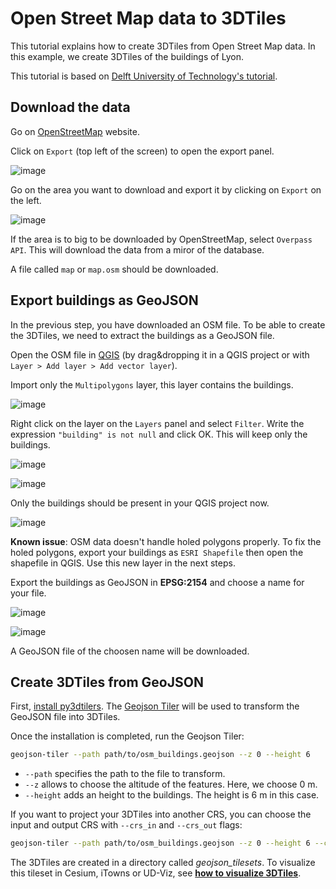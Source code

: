 # Open Street Map data to 3DTiles

This tutorial explains how to create 3DTiles from Open Street Map data. In this example, we create 3DTiles of the buildings of Lyon.

This tutorial is based on [Delft University of Technology's tutorial](https://tudelft3d.github.io/3dfier/building_footprints_from_openstreetmap.html).

## Download the data

Go on [OpenStreetMap](https://www.openstreetmap.org/export#map=14/45.7512/4.8409) website.

Click on `Export` (top left of the screen) to open the export panel.

![image](https://user-images.githubusercontent.com/32875283/154082425-7034e73c-e1e1-4105-ae49-1f66ac807f23.png)

Go on the area you want to download and export it by clicking on `Export` on the left.

![image](https://user-images.githubusercontent.com/32875283/154082854-d0d9b018-9d24-4c9f-ac89-9327538ac733.png)

If the area is to big to be downloaded by OpenStreetMap, select `Overpass API`. This will download the data from a miror of the database.

A file called `map` or `map.osm` should be downloaded.

## Export buildings as GeoJSON

In the previous step, you have downloaded an OSM file. To be able to create the 3DTiles, we need to extract the buildings as a GeoJSON file.

Open the OSM file in [QGIS](https://qgis.org/en/site/forusers/download.html#) (by drag&dropping it in a QGIS project or with `Layer > Add layer > Add vector layer`).

Import only the `Multipolygons` layer, this layer contains the buildings.

![image](https://user-images.githubusercontent.com/32875283/154085324-9164f7f3-9d38-44ff-93ec-6a126e6ae4d8.png)

Right click on the layer on the `Layers` panel and select `Filter`. Write the expression `"building" is not null` and click OK. This will keep only the buildings.

![image](https://user-images.githubusercontent.com/32875283/154084776-6d81a819-051d-4040-81ff-81bec44f7729.png)

![image](https://user-images.githubusercontent.com/32875283/154084975-e4200857-a4bc-4e78-b8ae-facd0ebef1c2.png)

Only the buildings should be present in your QGIS project now.

![image](https://user-images.githubusercontent.com/32875283/154084471-48bbbbfe-e5c2-4901-b271-72cff223ce29.png)

__Known issue__: OSM data doesn't handle holed polygons properly. To fix the holed polygons, export your buildings as `ESRI Shapefile` then open the shapefile in QGIS. Use this new layer in the next steps.

Export the buildings as GeoJSON in __EPSG:2154__ and choose a name for your file.

![image](https://user-images.githubusercontent.com/32875283/154085658-7c2bcd71-621f-41ad-9795-05df72957254.png)

![image](https://user-images.githubusercontent.com/32875283/154236715-b3111ee4-7c21-456e-bd40-489270ca0010.png)

A GeoJSON file of the choosen name will be downloaded.

## Create 3DTiles from GeoJSON

First, [install py3dtilers](https://github.com/VCityTeam/py3dtilers#installation-from-sources).
The [Geojson Tiler](https://github.com/VCityTeam/py3dtilers/tree/master/py3dtilers/GeojsonTiler#geojson-tiler) will be used to transform the GeoJSON file into 3DTiles.

Once the installation is completed, run the Geojson Tiler:

```bash
geojson-tiler --path path/to/osm_buildings.geojson --z 0 --height 6
```

* `--path` specifies the path to the file to transform.
* `--z` allows to choose the altitude of the features. Here, we choose 0 m.
* `--height` adds an height to the buildings. The height is 6 m in this case.

If you want to project your 3DTiles into another CRS, you can choose the input and output CRS with `--crs_in` and `--crs_out` flags:

```bash
geojson-tiler --path path/to/osm_buildings.geojson --z 0 --height 6 --crs_in EPSG:2154 --crs_out EPSG:4978
```

The 3DTiles are created in a directory called _geojson_tilesets_. To visualize this tileset in Cesium, iTowns or UD-Viz, see [__how to visualize 3DTiles__](Visualize3DTiles.md).

